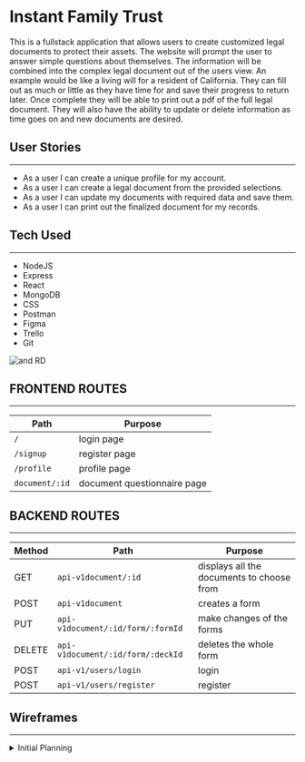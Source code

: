 #  Instant Family Trust


This is a fullstack application that allows users to create customized legal documents to protect their assets. The website will prompt the user to answer simple questions about themselves.  The information will be combined into the complex legal document out of the users view. An example would be like a living will for a resident of California. They can fill out as much or little as they have time for and save their progress to return later.  Once complete they will be able to print out a pdf of the full legal document. They will also have the ability to update or delete information as time goes on and new documents are desired. 

## User Stories
---
* As a user I can create a unique profile for my account.
* As a user I can create a legal document from the provided selections.
* As a user I can update my documents with required data and save them.
* As a user I can print out the finalized document for my records.



## Tech Used
---
* NodeJS
* Express
* React
* MongoDB
* CSS
* Postman
* Figma
* Trello
* Git

![and RD](/public/DevelUp-ERD.png)


## FRONTEND ROUTES 
---
|Path | Purpose|
|----| ------ |
| `/` | login page|
| `/signup` | register page|
| `/profile` | profile page |
| `document/:id` | document questionnaire page|

## BACKEND ROUTES
---
| Method | Path | Purpose |
| ------ | -------------- | -------------------------------- |
| GET | `api-v1document/:id` | displays all the documents to choose from |
| POST | `api-v1document` | creates a form |
| PUT | `api-v1document/:id/form/:formId` | make changes of the forms |
| DELETE | `api-v1document/:id/form/:deckId` | deletes the whole form |
| POST | `api-v1/users/login` | login |
| POST | `api-v1/users/register` | register |


## Wireframes
---
<details>
  <summary> Initial Planning </summary>

![Sign-In](/public/wireframes/Sign%20In.png)
![Register](/public/wireframes/Sign%20Up.png)
![Profile](/public/wireframes/Profile%20Page.png)
![Create-Deck](/public/wireframes/Create%20a%20deck%20Page.png)
!document](/public/wireframesdocument%20Page.png)
![Decks](/public/wireframes/Decks%20Page.png)
![Card-Question](/public/wireframes/Card%20Page%20%5BQuestion%5D.png) 
![Card-Answer](/public/wireframes/Card%20Page%20%5BAnswer%5D.png)
![Card-Complete](/public/wireframes/Completed%20Page.png)

</details>
